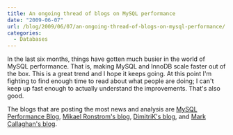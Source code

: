 ```yaml
---
title: An ongoing thread of blogs on MySQL performance
date: "2009-06-07"
url: /blog/2009/06/07/an-ongoing-thread-of-blogs-on-mysql-performance/
categories:
  - Databases
---
```

In the last six months, things have gotten much busier in the world of MySQL performance. That is, making MySQL and InnoDB scale faster out of the box. This is a great trend and I hope it keeps going. At this point I'm fighting to find enough time to read about what people are doing; I can't keep up fast enough to actually understand the improvements. That's also good.

The blogs that are posting the most news and analysis are [MySQL Performance Blog][1], [Mikael Ronstrom's blog][2], [DimitriK's blog][3], and [Mark Callaghan's blog][4].

 [1]: http://www.mysqlperformanceblog.com/
 [2]: http://mikaelronstrom.blogspot.com/
 [3]: http://dimitrik.free.frhttp://www.xaprb.com/blog/
 [4]: http://mysqlha.blogspot.com/
